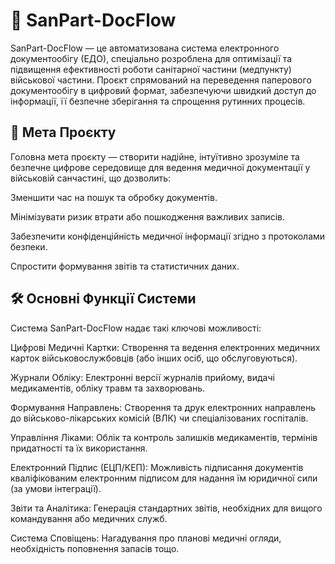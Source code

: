 
# 📝 SanPart-DocFlow
SanPart-DocFlow — це автоматизована система електронного документообігу (ЕДО), спеціально розроблена для оптимізації та підвищення ефективності роботи санітарної частини (медпункту) військової частини. Проєкт спрямований на переведення паперового документообігу в цифровий формат, забезпечуючи швидкий доступ до інформації, її безпечне зберігання та спрощення рутинних процесів.

## 🎯 Мета Проєкту
Головна мета проєкту — створити надійне, інтуїтивно зрозуміле та безпечне цифрове середовище для ведення медичної документації у військовій санчастині, що дозволить:

Зменшити час на пошук та обробку документів.

Мінімізувати ризик втрати або пошкодження важливих записів.

Забезпечити конфіденційність медичної інформації згідно з протоколами безпеки.

Спростити формування звітів та статистичних даних.

## 🛠️ Основні Функції Системи
Система SanPart-DocFlow надає такі ключові можливості:

Цифрові Медичні Картки: Створення та ведення електронних медичних карток військовослужбовців (або інших осіб, що обслуговуються).

Журнали Обліку: Електронні версії журналів прийому, видачі медикаментів, обліку травм та захворювань.

Формування Направлень: Створення та друк електронних направлень до військово-лікарських комісій (ВЛК) чи спеціалізованих госпіталів.

Управління Ліками: Облік та контроль залишків медикаментів, термінів придатності та їх використання.

Електронний Підпис (ЕЦП/КЕП): Можливість підписання документів кваліфікованим електронним підписом для надання їм юридичної сили (за умови інтеграції).

Звіти та Аналітика: Генерація стандартних звітів, необхідних для вищого командування або медичних служб.

Система Сповіщень: Нагадування про планові медичні огляди, необхідність поповнення запасів тощо.
